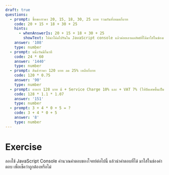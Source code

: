 ```yaml
---
draft: true
questions:
  - prompt: ซื้อของราคา 20, 15, 18, 30, 25 บาท รวมกันทั้งหมดกี่บาท
    code: 20 + 15 + 18 + 30 + 25
    hints:
      - whenAnswerIs: 20 + 15 + 18 + 30 + 25
        showText: ให้นำโค้ดไปรันใน JavaScript console แล้วค่อยเอาผลลัพธ์ที่ได้มาใส่ในช่องตอบ
    answer: '108'
    type: number
  - prompt: หนึ่งวันมีกี่นาที
    code: 24 * 60
    answer: '1440'
    type: number
  - prompt: สินค้าราคา 120 บาท ลด 25% เหลือกี่บาท
    code: 120 * 0.75
    answer: '90'
    type: number
  - prompt: อาหาร 128 บาท มี + Service Charge 10% และ + VAT 7% (ให้ปัดเศษขึ้นเป็นจำนวนเต็ม)
    code: 128 * 1.1 * 1.07
    answer: '151'
    type: number
  - prompt: 3 + 4 * 0 + 5 = ?
    code: 3 + 4 * 0 + 5
    answer: '8'
    type: number
---
```


# Exercise

ลองใช้ JavaScript Console คำนวณคำตอบของโจทย์ต่อไปนี้
แล้วนำคำตอบที่ได้ มาใส่ในช่องคำตอบ
เพื่อเช็คว่าถูกต้องหรือไม่

<JsExercise :questions="$frontmatter.questions" />

<script setup>
  import JsExercise from './JsExercise.vue'
</script>

